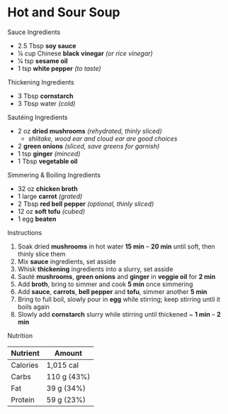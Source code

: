 # Hot and Sour Soup

Sauce Ingredients

* 2.5 Tbsp **soy sauce**
* 1⁄4 cup Chinese **black vinegar** *(or rice vinegar)*
* 1⁄4 tsp **sesame oil**
* 1 tsp **white pepper** *(to taste)*

Thickening Ingredients

* 3 Tbsp **cornstarch**
* 3 Tbsp water *(cold)*

Sautéing Ingredients

* 2 oz **dried mushrooms** *(rehydrated, thinly sliced)*
  * *shiitake, wood ear and cloud ear are good choices*
* 2 **green onions** *(sliced, save greens for garnish)*
* 1 tsp **ginger** *(minced)*
* 1 Tbsp **vegetable oil**

Simmering & Boiling Ingredients

* 32 oz **chicken broth**
* 1 large **carrot** *(grated)*
* 2 Tbsp **red bell pepper** *(optional, thinly sliced)*
* 12 oz **soft tofu** *(cubed)*
* 1 egg **beaten**

Instructions

1. Soak dried **mushrooms** in hot water **15 min** – **20 min** until soft, then thinly slice them
1. Mix **sauce** ingredients, set asside
1. Whisk **thickening** ingredients into a slurry, set asside
1. Sauté **mushrooms**, **green onions** and **ginger** in **veggie oil** for **2 min**
1. Add **broth**, bring to simmer and cook **5 min** once simmering
1. Add **sauce**, **carrots**, **bell pepper** and **tofu**, simmer another **5 min**
1. Bring to full boil, slowly pour in **egg** while stirring; keep stirring until it boils again
1. Slowly add **cornstarch** slurry while stirring until thickened ~ **1 min** – **2 min**

Nutrition

Nutrient | Amount
---------|------------
Calories | 1,015 cal
Carbs    | 110 g (43%)
Fat      |  39 g (34%)
Protein  |  59 g (23%)
